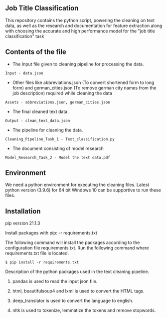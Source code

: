 
## Job Title Classification

This repository contains the python script, powering the cleaning on text data, as well as the research and documentation for feature extraction along with choosing the accurate and high performance model for the "job title classification" task

## Contents of the file

- The Input file given to cleaning pipeline for processing the data.
```
Input - data.json
```
- Other files like abbreviations.json (To convert shortened form to long form) and german_cities.json (To remove german city names from the job description) required while cleaning the data
```
Assets - abbreviations.json, german_cities.json
```
- The final cleaned text data.
```
Output - clean_text_data.json
```
- The pipeline for cleaning the data.
```
Cleaning_Pipeline_Task_1 - Text_classification.py
```
- The document consisting of model research
```
Model_Research_Task_2 - Model the text data.pdf
```


## Environment

We need a python environment for executing the cleaning files. Latest python version (3.9.6) for 64 bit Windows 10 can be supportive to run these files.

## Installation

pip version 21.1.3

Install packages with pip: -r requirements.txt

The following command will install the packages according to the configuration file requirements.txt. 
Run the following command where requirements.txt file is located.
```
$ pip install -r requirements.txt
```

Description of the python packages used in the text cleaning pipeline.

1. pandas is used to read the input json file.

2. html, beautifulsoup4 and lxml is used to convert the HTML tags.

3. deep_translator is used to convert the language to english.

4. nltk is used to tokenize, lemmatize the tokens and remove stopwords.


